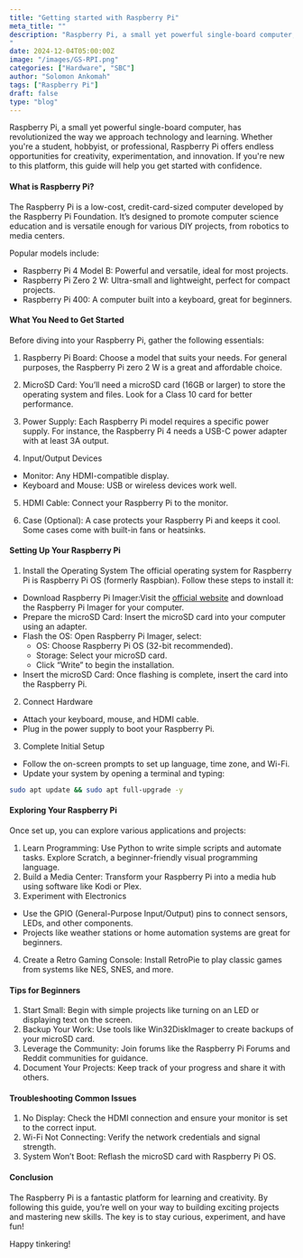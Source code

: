 ```yaml
---
title: "Getting started with Raspberry Pi"
meta_title: ""
description: "Raspberry Pi, a small yet powerful single-board computer, has revolutionized the way we approach technology and learning. Whether you're a student, hobbyist, or professional, Raspberry Pi offers endless opportunities for creativity, experimentation, and innovation. If you're new to this platform, this guide will help you get started with confidence.
"
date: 2024-12-04T05:00:00Z
image: "/images/GS-RPI.png"
categories: ["Hardware", "SBC"]
author: "Solomon Ankomah"
tags: ["Raspberry Pi"]
draft: false
type: "blog"
---
```


Raspberry Pi, a small yet powerful single-board computer, has revolutionized the way we approach technology and learning. Whether you're a student, hobbyist, or professional, Raspberry Pi offers endless opportunities for creativity, experimentation, and innovation. If you're new to this platform, this guide will help you get started with confidence.

#### What is Raspberry Pi?

The Raspberry Pi is a low-cost, credit-card-sized computer developed by the Raspberry Pi Foundation. It’s designed to promote computer science education and is versatile enough for various DIY projects, from robotics to media centers.

Popular models include:
- Raspberry Pi 4 Model B: Powerful and versatile, ideal for most projects.
- Raspberry Pi Zero 2 W: Ultra-small and lightweight, perfect for compact projects.
- Raspberry Pi 400: A computer built into a keyboard, great for beginners.

#### What You Need to Get Started

Before diving into your Raspberry Pi, gather the following essentials:

1. Raspberry Pi Board: Choose a model that suits your needs. For general purposes, the Raspberry Pi zero 2 W is a great and affordable choice.

2. MicroSD Card: You’ll need a microSD card (16GB or larger) to store the operating system and files. Look for a Class 10 card for better performance.

3. Power Supply: Each Raspberry Pi model requires a specific power supply. For instance, the Raspberry Pi 4 needs a USB-C power adapter with at least 3A output.

4. Input/Output Devices
- Monitor: Any HDMI-compatible display.
- Keyboard and Mouse: USB or wireless devices work well.

5. HDMI Cable: Connect your Raspberry Pi to the monitor.

6. Case (Optional): A case protects your Raspberry Pi and keeps it cool. Some cases come with built-in fans or heatsinks.

#### Setting Up Your Raspberry Pi

1. Install the Operating System
The official operating system for Raspberry Pi is Raspberry Pi OS (formerly Raspbian). Follow these steps to install it:
- Download Raspberry Pi Imager:Visit the [official website](https://www.raspberrypi.com/software/) and download the Raspberry Pi Imager for your computer.
- Prepare the microSD Card: Insert the microSD card into your computer using an adapter.
- Flash the OS: Open Raspberry Pi Imager, select:
   - OS: Choose Raspberry Pi OS (32-bit recommended).
   - Storage: Select your microSD card.
   - Click “Write” to begin the installation.
- Insert the microSD Card: Once flashing is complete, insert the card into the Raspberry Pi.

2. Connect Hardware
- Attach your keyboard, mouse, and HDMI cable.
- Plug in the power supply to boot your Raspberry Pi.

3. Complete Initial Setup
- Follow the on-screen prompts to set up language, time zone, and Wi-Fi.
- Update your system by opening a terminal and typing:
```bash
sudo apt update && sudo apt full-upgrade -y
```

#### Exploring Your Raspberry Pi

Once set up, you can explore various applications and projects:
1. Learn Programming: Use Python to write simple scripts and automate tasks. Explore Scratch, a beginner-friendly visual programming language.
2. Build a Media Center: Transform your Raspberry Pi into a media hub using software like Kodi or Plex.
3. Experiment with Electronics
 - Use the GPIO (General-Purpose Input/Output) pins to connect sensors, LEDs, and other components.
 - Projects like weather stations or home automation systems are great for beginners.
4. Create a Retro Gaming Console: Install RetroPie to play classic games from systems like NES, SNES, and more.

#### Tips for Beginners

1. Start Small: Begin with simple projects like turning on an LED or displaying text on the screen.
2. Backup Your Work: Use tools like Win32DiskImager to create backups of your microSD card.
3. Leverage the Community: Join forums like the Raspberry Pi Forums and Reddit communities for guidance.
4. Document Your Projects: Keep track of your progress and share it with others.

#### Troubleshooting Common Issues

1. No Display:  Check the HDMI connection and ensure your monitor is set to the correct input.
2. Wi-Fi Not Connecting: Verify the network credentials and signal strength.
3. System Won’t Boot: Reflash the microSD card with Raspberry Pi OS.

#### Conclusion
The Raspberry Pi is a fantastic platform for learning and creativity. By following this guide, you’re well on your way to building exciting projects and mastering new skills. The key is to stay curious, experiment, and have fun!

Happy tinkering!
